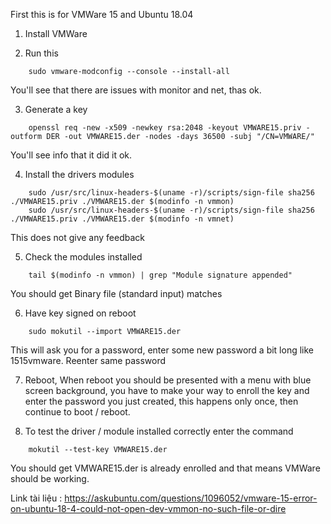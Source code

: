 First this is for VMWare 15 and Ubuntu 18.04

1. Install VMWare

2. Run this

```
    sudo vmware-modconfig --console --install-all
```

You'll see that there are issues with monitor and net, thas ok.

3. Generate a key
```
    openssl req -new -x509 -newkey rsa:2048 -keyout VMWARE15.priv -outform DER -out VMWARE15.der -nodes -days 36500 -subj "/CN=VMWARE/"
```
You'll see info that it did it ok.

4. Install the drivers modules
```
    sudo /usr/src/linux-headers-$(uname -r)/scripts/sign-file sha256 ./VMWARE15.priv ./VMWARE15.der $(modinfo -n vmmon)
    sudo /usr/src/linux-headers-$(uname -r)/scripts/sign-file sha256 ./VMWARE15.priv ./VMWARE15.der $(modinfo -n vmnet)
```
This does not give any feedback

5. Check the modules installed
```
    tail $(modinfo -n vmmon) | grep "Module signature appended"
```
You should get Binary file (standard input) matches

6. Have key signed on reboot
```
    sudo mokutil --import VMWARE15.der
```
This will ask you for a password, enter some new password a bit long like 1515vmware. Reenter same password

7. Reboot, When reboot you should be presented with a menu with blue screen background, you have to make your way to enroll the key and enter the password you just created, this happens only once, then continue to boot / reboot.

8. To test the driver / module installed correctly enter the command
```
    mokutil --test-key VMWARE15.der
```
You should get VMWARE15.der is already enrolled and that means VMWare should be working.


Link tài liệu : https://askubuntu.com/questions/1096052/vmware-15-error-on-ubuntu-18-4-could-not-open-dev-vmmon-no-such-file-or-dire